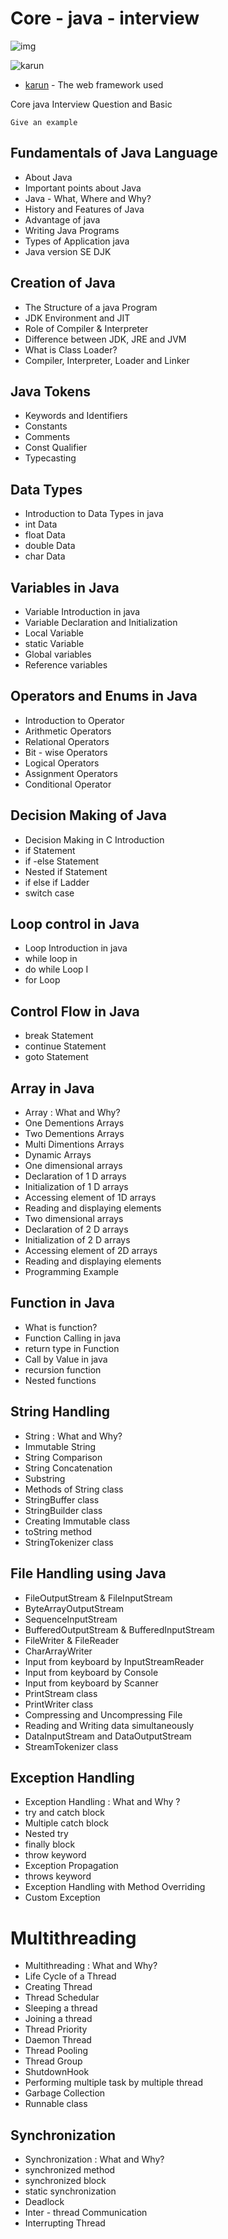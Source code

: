 # Core - java - interview

![img](https://github.com/springkarun/core-java-interview/blob/master/assets/kk.png)


![karun](https://raw.githubusercontent.com/springkarun/core-java-interview/master/assets/kk.png)



* [karun](http://www.dropwizard.io/1.0.2/docs/) - The web framework used

Core java Interview Question and Basic

```
Give an example
```
    
## Fundamentals of Java Language
* About Java
* Important points about Java
* Java - What, Where and Why?
* History and Features of Java
* Advantage of java
* Writing Java Programs
* Types of Application java
* Java version SE DJK
    
## Creation of Java 
* The Structure of a java Program
* JDK Environment and JIT
* Role of Compiler & Interpreter
* Difference between JDK, JRE and JVM
* What is Class Loader?
* Compiler, Interpreter, Loader and Linker
    
## Java Tokens
* Keywords and Identifiers
* Constants
* Comments
* Const Qualifier
* Typecasting
    
## Data Types
* Introduction to Data Types in java
* int Data
* float Data
* double Data
* char Data
    
## Variables in Java
* Variable Introduction in java
* Variable Declaration and Initialization
* Local Variable
* static Variable
* Global variables
* Reference variables

## Operators and Enums in Java
* Introduction to Operator
* Arithmetic Operators
* Relational Operators
* Bit - wise Operators
* Logical Operators
* Assignment Operators
* Conditional Operator

## Decision Making of Java
* Decision Making in C Introduction
* if Statement
* if -else Statement
* Nested if Statement
* if else if Ladder
* switch case
    
## Loop control in Java
* Loop Introduction in java
* while loop in
* do while Loop I
* for Loop

## Control Flow in Java
* break Statement
* continue Statement
* goto Statement

## Array in Java
* Array : What and Why?
* One Dementions Arrays
* Two Dementions Arrays
* Multi Dimentions Arrays
* Dynamic Arrays
* One dimensional arrays
* Declaration of 1 D arrays
* Initialization of 1 D arrays
* Accessing element of 1D arrays
* Reading and displaying elements
* Two dimensional arrays
* Declaration of 2 D arrays
* Initialization of 2 D arrays
* Accessing element of 2D arrays
* Reading and displaying elements
* Programming Example

## Function in Java
* What is function?
* Function Calling in java
* return type in Function
* Call by Value in java
* recursion function
* Nested functions

## String Handling
* String : What and Why?
* Immutable String
* String Comparison
* String Concatenation
* Substring
* Methods of String class
* StringBuffer class
* StringBuilder class
* Creating Immutable class
* toString method
* StringTokenizer class

## File Handling using Java
* FileOutputStream & FileInputStream
* ByteArrayOutputStream
* SequenceInputStream
* BufferedOutputStream & BufferedInputStream
* FileWriter & FileReader
* CharArrayWriter
* Input from keyboard by InputStreamReader
* Input from keyboard by Console
* Input from keyboard by Scanner
* PrintStream class
* PrintWriter class
* Compressing and Uncompressing File
* Reading and Writing data simultaneously
* DataInputStream and DataOutputStream
* StreamTokenizer class

## Exception Handling
* Exception Handling : What and Why ?
* try and catch block
* Multiple catch block
* Nested try
* finally block
* throw keyword
* Exception Propagation
* throws keyword
* Exception Handling with Method Overriding
* Custom Exception

# Multithreading
* Multithreading : What and Why?
* Life Cycle of a Thread
* Creating Thread
* Thread Schedular
* Sleeping a thread
* Joining a thread
* Thread Priority
* Daemon Thread
* Thread Pooling
* Thread Group
* ShutdownHook
* Performing multiple task by multiple thread
* Garbage Collection
* Runnable class

## Synchronization
* Synchronization : What and Why?
* synchronized method
* synchronized block
* static synchronization
* Deadlock
* Inter - thread Communication
* Interrupting Thread
